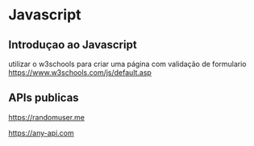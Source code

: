 # Javascript

## Introduçao ao Javascript

utilizar o w3schools para criar uma página com validação de formulario
https://www.w3schools.com/js/default.asp

## APIs publicas

https://randomuser.me

https://any-api.com

